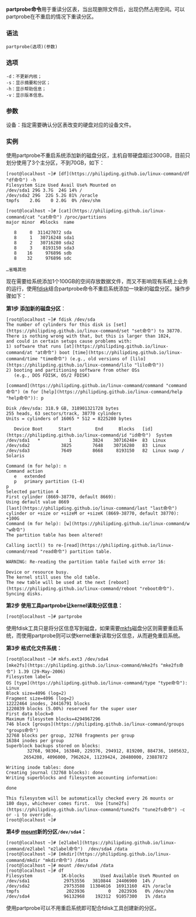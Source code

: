 **partprobe命令**用于重读分区表，当出现删除文件后，出现仍然占用空间。可以partprobe在不重启的情况下重读分区。

### 语法  

```
partprobe(选项)(参数)
```

### 选项  

```
-d：不更新内核；
-s：显示摘要和分区；
-h：显示帮助信息；
-v：显示版本信息。
```

### 参数  

设备：指定需要确认分区表改变的硬盘对应的设备文件。

### 实例  

使用partprobe不重启系统添加新的磁盘分区，主机自带硬盘超过300GB，目前只划分使用了3个主分区，不到70GB，如下：

```
[root@localhost ~]# [df](https://philipding.github.io/linux-command/df "df命令") -h 
Filesystem Size Used Avail Use% Mounted on 
/dev/sda1 29G 3.7G  24G 14% / 
/dev/sda2 29G  22G 5.2G 81% /oracle 
tmpfs    2.0G    0 2.0G  0% /dev/shm
```

```
[root@localhost ~]# [cat](https://philipding.github.io/linux-command/cat "cat命令") /proc/partitions
major minor  #blocks  name

   8     0  311427072 sda
   8     1   30716248 sda1
   8     2   30716280 sda2
   8     3    8193150 sda3
   8    16     976896 sdb
   8    32     976896 sdc

…省略其他

```

现在需要给系统添加1个100GB的空间存放数据文件，而又不影响现有系统上业务的运行，使用[fdisk](https://philipding.github.io/linux-command/fdisk "fdisk命令")结合partprobe命令不重启系统添加一块新的磁盘分区。操作步骤如下：

**第1步 添加新的磁盘分区**：

```
[root@localhost ~]# fdisk /dev/sda
The number of cylinders for this disk is [set](https://philipding.github.io/linux-command/set "set命令") to 38770.
There is nothing wrong with that, but this is larger than 1024,
and could in certain setups cause problems with:
1) software that runs [at](https://philipding.github.io/linux-command/at "at命令") boot [time](https://philipding.github.io/linux-command/time "time命令") (e.g., old versions of [lilo](https://philipding.github.io/linux-command/lilo "lilo命令"))
2) booting and partitioning software from other OSs
   (e.g., DOS FDISK, OS/2 FDISK)

[command](https://philipding.github.io/linux-command/command "command命令") (m for [help](https://philipding.github.io/linux-command/help "help命令")): p

Disk /dev/sda: 318.9 GB, 318901321728 bytes
255 heads, 63 sectors/track, 38770 cylinders
Units = cylinders of 16065 * 512 = 8225280 bytes

   Device Boot      Start         End      Blocks   [id](https://philipding.github.io/linux-command/id "id命令")  System
/dev/sda1   *           1        3824    30716248+  83  Linux
/dev/sda2            3825        7648    30716280   83  Linux
/dev/sda3            7649        8668     8193150   82  Linux swap / Solaris

Command (m for help): n
Command action
   e   extended
   p   primary partition (1-4)
p
Selected partition 4
First cylinder (8669-38770, default 8669):
Using default value 8669
[last](https://philipding.github.io/linux-command/last "last命令") cylinder or +size or +sizeM or +sizeK (8669-38770, default 38770): +100G   
Command (m for help): [w](https://philipding.github.io/linux-command/w "w命令")
The partition table has been altered!

Calling ioctl() to re-[read](https://philipding.github.io/linux-command/read "read命令") partition table.

WARNING: Re-reading the partition table failed with error 16: 

Device or resource busy.
The kernel still uses the old table.
The new table will be used at the next [reboot](https://philipding.github.io/linux-command/reboot "reboot命令").
Syncing disks.
```

**第2步 使用工具partprobe让kernel读取分区信息：**

```
[root@localhost ~]# partprobe
```

使用fdisk工具只是将分区信息写到磁盘，如果需要[mkfs](https://philipding.github.io/linux-command/mkfs "mkfs命令")磁盘分区则需要重启系统，而使用partprobe则可以使kernel重新读取分区信息，从而避免重启系统。

**第3步 格式化文件系统：**

```
[root@localhost ~]# mkfs.ext3 /dev/sda4
[mke2fs](https://philipding.github.io/linux-command/mke2fs "mke2fs命令") 1.39 (29-May-2006)
Filesystem label=
OS [type](https://philipding.github.io/linux-command/type "type命令"): Linux
Block size=4096 (log=2)
Fragment size=4096 (log=2)
12222464 inodes, 24416791 blocks
1220839 blocks (5.00%) reserved for the super user
First data block=0
Maximum filesystem blocks=4294967296
746 block [groups](https://philipding.github.io/linux-command/groups "groups命令")
32768 blocks per group, 32768 fragments per group
16384 inodes per group
Superblock backups stored on blocks:
        32768, 98304, 163840, 229376, 294912, 819200, 884736, 1605632, 
　　　　2654208, 4096000, 7962624, 11239424, 20480000, 23887872

Writing inode tables: done
Creating journal (32768 blocks): done
Writing superblocks and filesystem accounting information:

done

This filesystem will be automatically checked every 26 mounts or
180 days, whichever comes first.  Use [tune2fs](https://philipding.github.io/linux-command/tune2fs "tune2fs命令") -c or -i to override.
[root@localhost ~]#
```

**第4步 [mount](https://philipding.github.io/linux-command/mount "mount命令")新的分区`/dev/sda4`：**

```
[root@localhost ~]# [e2label](https://philipding.github.io/linux-command/e2label "e2label命令")  /dev/sda4 /data
[root@localhost ~]# [mkdir](https://philipding.github.io/linux-command/mkdir "mkdir命令") /data
[root@localhost ~]# mount /dev/sda4 /data
[root@localhost ~]# df
Filesystem           1K-blocks      Used Available Use% Mounted on
/dev/sda1             29753556   3810844  24406900  14% /
/dev/sda2             29753588  11304616  16913160  41% /oracle
tmpfs                  2023936         0   2023936   0% /dev/shm
/dev/sda4             96132968    192312  91057300   1% /data
```

使用partprobe可以不用重启系统即可配合fdisk工具创建新的分区。